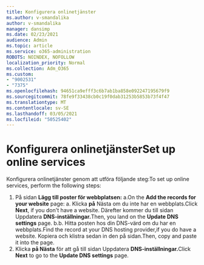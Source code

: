 ```yaml
---
title: Konfigurera onlinetjänster
ms.author: v-smandalika
author: v-smandalika
manager: dansimp
ms.date: 02/23/2021
audience: Admin
ms.topic: article
ms.service: o365-administration
ROBOTS: NOINDEX, NOFOLLOW
localization_priority: Normal
ms.collection: Adm_O365
ms.custom:
- "9002531"
- "7375"
ms.openlocfilehash: 94651ca9efff3c6b7ab1ba858e092247195679f9
ms.sourcegitcommit: 78fe9f33438cb0c19f0dab31253b5853b73f4f47
ms.translationtype: MT
ms.contentlocale: sv-SE
ms.lasthandoff: 03/05/2021
ms.locfileid: "50525402"
---
```

# <a name="set-up-online-services"></a><span data-ttu-id="62153-102">Konfigurera onlinetjänster</span><span class="sxs-lookup"><span data-stu-id="62153-102">Set up online services</span></span>

<span data-ttu-id="62153-103">Konfigurera onlinetjänster genom att utföra följande steg:</span><span class="sxs-lookup"><span data-stu-id="62153-103">To set up online services, perform the following steps:</span></span>

1. <span data-ttu-id="62153-104">På sidan **Lägg till poster för webbplatsen:** a.</span><span class="sxs-lookup"><span data-stu-id="62153-104">On the **Add the records for your website** page: a.</span></span> <span data-ttu-id="62153-105">Klicka **på** Nästa om du inte har en webbplats.</span><span class="sxs-lookup"><span data-stu-id="62153-105">Click **Next**, if you don't have a website.</span></span> <span data-ttu-id="62153-106">Därefter kommer du till sidan Uppdatera **DNS-inställningar.**</span><span class="sxs-lookup"><span data-stu-id="62153-106">Then, you land on the **Update DNS settings** page.</span></span>
    <span data-ttu-id="62153-107">b.</span><span class="sxs-lookup"><span data-stu-id="62153-107">b.</span></span> <span data-ttu-id="62153-108">Hitta posten hos din DNS-värd om du har en webbplats.</span><span class="sxs-lookup"><span data-stu-id="62153-108">Find the record at your DNS hosting provider,if you do have a website.</span></span> <span data-ttu-id="62153-109">Kopiera och klistra sedan in den på sidan.</span><span class="sxs-lookup"><span data-stu-id="62153-109">Then, copy and paste it into the page.</span></span>
2. <span data-ttu-id="62153-110">Klicka **på Nästa** för att gå till sidan Uppdatera **DNS-inställningar.**</span><span class="sxs-lookup"><span data-stu-id="62153-110">Click **Next** to go to the **Update DNS settings** page.</span></span>
